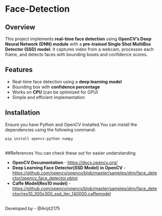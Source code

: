 # Face-Detection

## Overview  
This project implements **real-time face detection** using **OpenCV’s Deep Neural Network (DNN) module** with a **pre-trained Single Shot MultiBox Detector (SSD) model**. It captures video from a webcam, processes each frame, and detects faces with bounding boxes and confidence scores.  

## Features  
- Real-time face detection using a **deep learning model**  
- Bounding box with **confidence percentage**  
- Works on **CPU** (can be optimized for GPU)  
- Simple and efficient implementation  

## Installation  
Ensure you have Python and OpenCV installed.You can install the dependencies using the following command:  
```
pip install opencv-python numpy
```
<br>
##References
You can check these out for easier understanding.

- **OpenCV Documentation** - https://docs.opencv.org/
- **Deep Learning Face Detector(SSD Model) in OpenCV** - https://github.com/opencv/opencv/blob/master/samples/dnn/face_detector/opencv_face_detector.pbtxt
- **Caffe Model(Res10 model)** - https://github.com/opencv/opencv/blob/master/samples/dnn/face_detector/res10_300x300_ssd_iter_140000.caffemodel
<br>
Developed by - @Arijit2175
